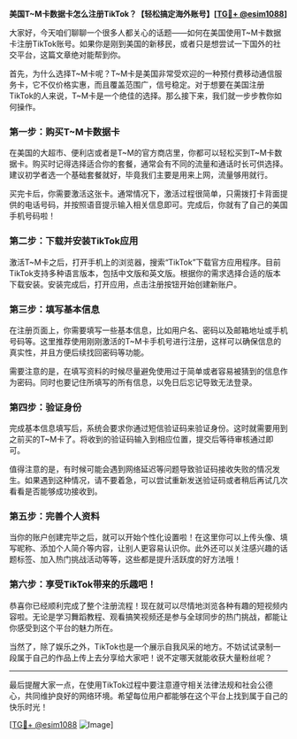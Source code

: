 **美国T~M卡数据卡怎么注册TikTok？【轻松搞定海外账号】[[TG💪+ @esim1088](https://t.me/s/esim1088)]**

大家好，今天咱们聊聊一个很多人都关心的话题——如何在美国使用T~M卡数据卡注册TikTok账号。如果你是刚到美国的新移民，或者只是想尝试一下国外的社交平台，这篇文章绝对能帮到你。

首先，为什么选择T~M卡呢？T~M卡是美国非常受欢迎的一种预付费移动通信服务卡，它不仅价格实惠，而且覆盖范围广，信号稳定。对于想要在美国注册TikTok的人来说，T~M卡是一个绝佳的选择。那么接下来，我们就一步步教你如何操作。

### **第一步：购买T~M卡数据卡**

在美国的大超市、便利店或者是T~M的官方商店里，你都可以轻松买到T~M卡数据卡。购买时记得选择适合你的套餐，通常会有不同的流量和通话时长可供选择。建议初学者选一个基础套餐就好，毕竟我们主要是用来上网，流量够用就行。

买完卡后，你需要激活这张卡。通常情况下，激活过程很简单，只需拨打卡背面提供的电话号码，并按照语音提示输入相关信息即可。完成后，你就有了自己的美国手机号码啦！

### **第二步：下载并安装TikTok应用**

激活T~M卡之后，打开手机上的浏览器，搜索“TikTok”下载官方应用程序。目前TikTok支持多种语言版本，包括中文版和英文版。根据你的需求选择合适的版本下载安装。安装完成后，打开应用，点击注册按钮开始创建新账户。

### **第三步：填写基本信息**

在注册页面上，你需要填写一些基本信息，比如用户名、密码以及邮箱地址或手机号码等。这里推荐使用刚刚激活的T~M卡手机号进行注册，这样可以确保信息的真实性，并且方便后续找回密码等功能。

需要注意的是，在填写资料的时候尽量避免使用过于简单或者容易被猜到的信息作为密码。同时也要记住所填写的所有信息，以免日后忘记导致无法登录。

### **第四步：验证身份**

完成基本信息填写后，系统会要求你通过短信验证码来验证身份。这时就需要用到之前买的T~M卡了。将收到的验证码输入到相应位置，提交后等待审核通过即可。

值得注意的是，有时候可能会遇到网络延迟等问题导致验证码接收失败的情况发生。如果遇到这种情况，请不要着急，可以尝试重新发送验证码或者稍后再试几次看看是否能够成功接收到。

### **第五步：完善个人资料**

当你的账户创建完毕之后，就可以开始个性化设置啦！在这里你可以上传头像、填写昵称、添加个人简介等内容，让别人更容易认识你。此外还可以关注感兴趣的话题标签、加入热门挑战活动等等，这些都是提升活跃度的好方法哦！

### **第六步：享受TikTok带来的乐趣吧！**

恭喜你已经顺利完成了整个注册流程！现在就可以尽情地浏览各种有趣的短视频内容啦。无论是学习舞蹈教程、观看搞笑视频还是参与全球同步的热门挑战，都能让你感受到这个平台的魅力所在。

当然了，除了娱乐之外，TikTok也是一个展示自我风采的地方。不妨试试录制一段属于自己的作品上传上去分享给大家吧！说不定哪天就能收获大量粉丝呢？

---

最后提醒大家一点，在使用TikTok过程中要注意遵守相关法律法规和社会公德心，共同维护良好的网络环境。希望每位用户都能够在这个平台上找到属于自己的快乐时光！

[[TG💪+ @esim1088](https://t.me/s/esim1088) ![Image](https://i.postimg.cc/4NQfJmqS/Snipaste-2025-05-13-00-14-12.png)]
